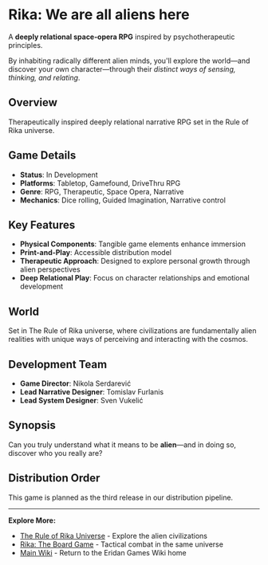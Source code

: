 # Rika: We are all aliens here
A **deeply relational space‑opera RPG** inspired by psychotherapeutic principles.

By inhabiting radically different alien minds, you'll explore the world—and discover your own character—through their *distinct ways of sensing, thinking, and relating*.

## Overview

Therapeutically inspired deeply relational narrative RPG set in the Rule of Rika universe.

## Game Details

- **Status**: In Development
- **Platforms**: Tabletop, Gamefound, DriveThru RPG
- **Genre**: RPG, Therapeutic, Space Opera, Narrative
- **Mechanics**: Dice rolling, Guided Imagination, Narrative control

## Key Features

- **Physical Components**: Tangible game elements enhance immersion
- **Print-and-Play**: Accessible distribution model
- **Therapeutic Approach**: Designed to explore personal growth through alien perspectives
- **Deep Relational Play**: Focus on character relationships and emotional development

## World

Set in The Rule of Rika universe, where civilizations are fundamentally alien realities with unique ways of perceiving and interacting with the cosmos.

## Development Team

- **Game Director**: Nikola Serdarević
- **Lead Narrative Designer**: Tomislav Furlanis
- **Lead System Designer**: Sven Vukelić

## Synopsis

Can you truly understand what it means to be **alien**—and in doing so, discover who you really are?

## Distribution Order

This game is planned as the third release in our distribution pipeline.

---

**Explore More:**
- [The Rule of Rika Universe](../worlds/rule-of-rika/rule-of-rika.md) - Explore the alien civilizations
- [Rika: The Board Game](rika-board-game.md) - Tactical combat in the same universe
- [Main Wiki](../index.md) - Return to the Eridan Games Wiki home
